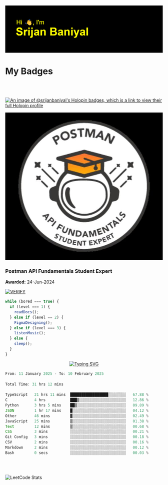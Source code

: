 ![Header](./header.png)

# My Badges

<Br />
<Br />

[![An image of @srijanbaniyal's Holopin badges, which is a link to view their full Holopin profile](https://holopin.me/srijanbaniyal)](https://holopin.io/@srijanbaniyal)

[![Postman API Fundamentals Student Expert](/Postman.jpeg)](https://api.badgr.io/public/assertions/r9BLLy0oTfKJBbkGuDI1zA)

### Postman API Fundamentals Student Expert

**Awarded:** 24-Jun-2024

[![VERIFY](https://img.shields.io/badge/VERIFY-blue)](https://badgecheck.io?url=https%3A%2F%2Fapi.badgr.io%2Fpublic%2Fassertions%2Fr9BLLy0oTfKJBbkGuDI1zA)

```javascript
while (bored === true) {
  if (level === 1) {
    readDocs();
  } else if (level == 2) {
    FigmaDesigning();
  } else if (level === 3) {
    listenMusic();
  } else {
    sleep();
  }
}
```

<p align="center">
  <a href="https://git.io/typing-svg"><img src="https://readme-typing-svg.demolab.com?font=Tilt+Prism&size=30&pause=1000&color=0FF75B&center=true&vCenter=true&width=800&height=80&lines=Time+spent+on+various+Programming+languages" alt="Typing SVG" /></a>
</p>

<!--START_SECTION:waka-->

```TypeScript
From: 11 January 2025 - To: 10 February 2025

Total Time: 31 hrs 12 mins

TypeScript   21 hrs 11 mins  █████████████████░░░░░░░░   67.88 %
C            4 hrs           ███▒░░░░░░░░░░░░░░░░░░░░░   12.86 %
Python       3 hrs 5 mins    ██▒░░░░░░░░░░░░░░░░░░░░░░   09.89 %
JSON         1 hr 17 mins    █░░░░░░░░░░░░░░░░░░░░░░░░   04.12 %
Other        46 mins         ▓░░░░░░░░░░░░░░░░░░░░░░░░   02.49 %
JavaScript   25 mins         ▒░░░░░░░░░░░░░░░░░░░░░░░░   01.38 %
Text         12 mins         ▒░░░░░░░░░░░░░░░░░░░░░░░░   00.68 %
CSS          3 mins          ░░░░░░░░░░░░░░░░░░░░░░░░░   00.21 %
Git Config   3 mins          ░░░░░░░░░░░░░░░░░░░░░░░░░   00.18 %
CSV          2 mins          ░░░░░░░░░░░░░░░░░░░░░░░░░   00.16 %
Markdown     2 mins          ░░░░░░░░░░░░░░░░░░░░░░░░░   00.12 %
Bash         0 secs          ░░░░░░░░░░░░░░░░░░░░░░░░░   00.03 %
```

<!--END_SECTION:waka-->

<Br />
<Br />

![LeetCode Stats](https://leetcard.jacoblin.cool/Srijan-Baniyal?theme=dark&font=Rasa&ext=contest)

